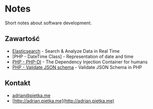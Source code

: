 # Notes

Short notes about software development.

## Zawartość

* [Elasticsearch](elasticsearch-training) - Search & Analyze Data in Real Time
* [PHP - DateTime Class] - Representation of date and time
* [PHP - PHP-DI](php-di) - The Dependency Injection Container for humans
* [PHP - Validate JSON schema](php-validate-json-schema) - Validate JSON Schema in PHP

## Kontakt

* [adrian@pietka.me](mailto:adrian@pietka.me)
* [http://adrian.pietka.me](http://adrian.pietka.me)